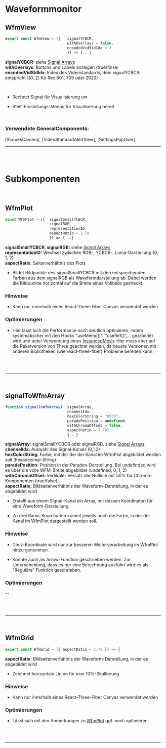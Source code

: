 # Waveformmonitor


## WfmView
```JavaScript
export const WfmView = ({   signalYCBCR,
                            withOverlays = false,
                            encodedVidStdIdx = 1
                            }) => {...}
```
**signalYCBCR:**   siehe [Signal Arrays](../SignalArrays) </br>
**withOverlays:**  Buttons und Labels anzeigen (true/false) </br>
**encodedVidStdIdx:**  Index des Videostandards, dem signalYCBCR entspricht ([0..2] für Rec.601, 709 oder 2020) </br>

</br>

- Rechnet Signal für Visualisierung um

- Stellt Einstellungs-Menüs für Visualisierung bereit

</br>

### Verwendete GeneralComponents:
[ScopesCamera],
[VideoStandardAlertView],
[SettingsPopOver]

---

</br></br>

# Subkomponenten

</br>

## WfmPlot

```JavaScript
const WfmPlot = ({  signalSmallYCBCR,
                    signalRGB,
                    representationID,
                    aspectRatio = 1.78
                    }) => {...}
```


**signalSmallYCBCR, signalRGB:**   siehe [Signal Arrays](../SignalArrays) </br>
**representationID:**  Wechsel zwischen RGB-, YCBCR-, Luma-Darstellung (0, 1, 2) </br>
**aspectRatio:**  Seitenverhältnis des Plots </br>

- Bildet Bildpunkte des signalSmallYCBCR  mit den entsprechenden Farben aus dem signalRGB als Waveformdarstellung ab. Dabei werden die Bildpunkte horizontal auf die Breite eines Vollbilds gestreckt.

### Hinweise

- Kann nur innerhalb eines React-Three-Fiber Canvas verwendet werden

### Optimierungen

- Hier lässt sich die Performance noch deutlich optimieren, indem systematischer mit den Hooks "useMemo()", "useRef()",... gearbeitet wird und unter Verwendung eines [InstancedMesh](https://threejs.org/docs/#api/en/objects/InstancedMesh). Hier muss aber auf die Paketversion von Three geachtet werden, da neuere Versionen mit anderen Bibliotheken (wie react-three-fiber) Probleme bereiten kann.

</br>
</br>

---
</br>

## signalToWfmArray

```JavaScript
function signalToWfmArray(  signalArray,
                            channelIdx,
                            hexColorString = "#555",
                            paradePosition = undefined,
                            withChromaOffset = false,
                            aspectRatio = 1.78)
                            {...}
```

**signalArray:** signalSmallYCBCR oder signalRGB, siehe [Signal Arrays](../SignalArrays) </br>
**channelIdx:** Auswahl des Signal-Kanals (0,1,2) </br>
**hexColorString:** Farbe, mit der der der Kanal im WfmPlot abgebildet werden soll (hexadezimal-String)</br>
**paradePosition:** Position in der Paraden-Darstellung. Bei undefinded wird es über die volle WFM-Breite abgebildet (undefined, 0, 1, 2) </br>
**withChromaOffset:** Vertikaler Versatz der Nullinie auf 50% für Chroma-Komponenten (true/false) </br>
**aspectRatio:** Bildseitenverhältnis der Waveform-Darstellung, in der es abgebildet wird </br>

- Erstellt aus einem Signal-Kanal ein Array, mit dessen Koordinaten für eine Waveform-Darstellung.

- Zu drei Raum-Koordinaten kommt jeweils noch die Farbe, in der der Kanal im WfmPlot dargestellt werden soll.

### Hinweise

- Die z-Koordinate wird nur zur besseren Weiterverarbeitung im WfmPlot hinzu genommen.

- Könnte auch als Arrow-Function geschrieben werden. Zur Unterscheidung, dass es nur eine Berechnung ausführt wird es als "Reguläre" Funktion geschrieben.

### Optimierungen

--

</br>
</br>

---
</br>

## WfmGrid

```JavaScript
export const WfmGrid = ({ aspectRatio = 1.78 }) => {
```

**aspectRatio:** Bildseitenverhältnis der Waveform-Darstellung, in der es abgebildet wird </br>

- Zeichnet horizontale Linien für eine 10%-Skallierung.

### Hinweise

- Kann nur innerhalb eines React-Three-Fiber Canvas verwendet werden

### Optimierungen

- Lässt sich mit den Anmerkungen zu [WfmPlot](#wfmplot) ggf. noch optimieren.

</br>
</br>

---
</br>
